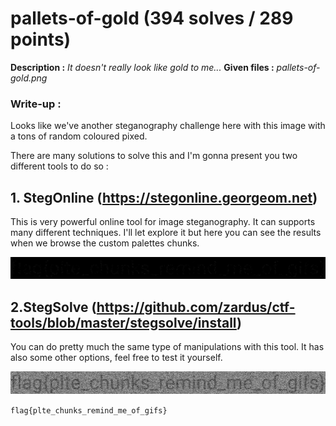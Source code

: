 # pallets-of-gold (394 solves / 289 points)
**Description :** *It doesn't really look like gold to me...*
**Given files :** *pallets-of-gold.png*

### Write-up :
Looks like we've another steganography challenge here with this image with a tons of random coloured pixed.

There are many solutions to solve this and I'm gonna present you two different tools to do so :

## 1. StegOnline (https://stegonline.georgeom.net)

This is very powerful online tool for image steganography. It can supports many different techniques. I'll let explore it but here you can see the results when we browse the custom palettes chunks.

![StegOnline](stegonline.png)

## 2.StegSolve (https://github.com/zardus/ctf-tools/blob/master/stegsolve/install)

You can do pretty much the same type of manipulations with this tool. It has also some other options, feel free to test it yourself.

![StegSolve](stegsolve.png)

`flag{plte_chunks_remind_me_of_gifs}`